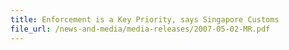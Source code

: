 ```yaml
---
title: Enforcement is a Key Priority, says Singapore Customs 
file_url: /news-and-media/media-releases/2007-05-02-MR.pdf
---
```

